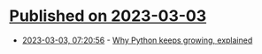 # [Published on 2023-03-03](index.md)

* [2023-03-03, 07:20:56](https://lobste.rs/s/bx01hw/why_python_keeps_growing_explained) - [Why Python keeps growing, explained](https://github.blog/2023-03-02-why-python-keeps-growing-explained/)
